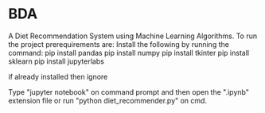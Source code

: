 # BDA 
A Diet Recommendation System using Machine Learning Algorithms. 
To run the project prerequirements are:
Install the following by running the command:
pip install pandas
pip install numpy
pip install tkinter
pip install sklearn
pip install jupyterlabs

if already installed then ignore

Type "jupyter notebook" on command prompt and then open the ".ipynb" extension file or run "python diet_recommender.py" on cmd.
